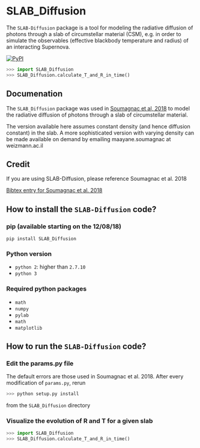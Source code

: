 # SLAB_Diffusion
The `SLAB-Diffusion` package is a tool for modeling the radiative diffusion of photons through a slab of circumstellar material (CSM), e.g. in order to simulate the observables (effective blackbody temperature and radius) of an interacting Supernova.

[![PyPI](https://img.shields.io/pypi/v/SLAB-Diffusion.svg?style=flat-square)](https://pypi.python.org/pypi/SLAB-Diffusion)

```python
>>> import SLAB_Diffusion
>>> SLAB_Diffusion.calculate_T_and_R_in_time()
```

## Documenation

The `SLAB_Diffusion` package was used in [Soumagnac et al, 2018]() to model the radiative diffusion of photons through a slab of circumstellar material. 

The version available here assumes constant density (and hence diffusion constant) in the slab. A more sophisticated version with varying density can be made available on demand by emailing maayane.soumagnac at weizmann.ac.il

## Credit
If you are using SLAB-Diffusion, please reference Soumagnac et al. 2018 

[Bibtex entry for Soumagnac et al. 2018]()

## How to install the `SLAB-Diffusion` code?

### pip (available starting on the 12/08/18)

`pip install SLAB_Diffusion`

### Python version
* `python 2`: higher than `2.7.10`
* `python 3`

### Required python packages
* `math`
* `numpy`
* `pylab`
* `math`
*  `matplotlib`

## How to run the `SLAB-Diffusion` code?

### Edit the params.py file
The default errors are those used in Soumagnac et al. 2018.
After every modification of `params.py`, rerun

```python
>>> python setup.py install
```
from the `SLAB_Diffusion` directory

### Visualize the evolution of R and T for a given slab

```python
>>> import SLAB_Diffusion
>>> SLAB_Diffusion.calculate_T_and_R_in_time()
```



